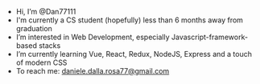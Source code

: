 - Hi, I’m @Dan77111
- I'm currently a CS student (hopefully) less than 6 months away from graduation
- I’m interested in Web Development, especially Javascript-framework-based stacks
- I’m currently learning Vue, React, Redux, NodeJS, Express and a touch of modern CSS
- To reach me: daniele.dalla.rosa77@gmail.com
